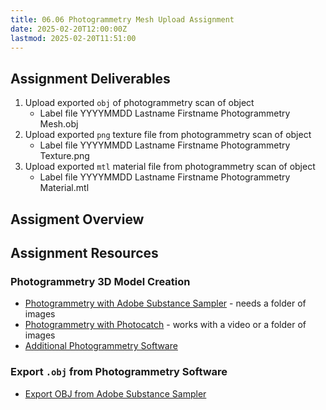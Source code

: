 ```yaml
---
title: 06.06 Photogrammetry Mesh Upload Assignment
date: 2025-02-20T12:00:00Z
lastmod: 2025-02-20T11:51:00
---
```


## Assignment Deliverables

1. Upload exported `obj` of photogrammetry scan of object
   - Label file YYYYMMDD Lastname Firstname Photogrammetry Mesh.obj
2. Upload exported `png` texture file from photogrammetry scan of object
   - Label file YYYYMMDD Lastname Firstname Photogrammetry Texture.png
3. Upload exported `mtl` material file from photogrammetry scan of object
   - Label file YYYYMMDD Lastname Firstname Photogrammetry Material.mtl

## Assigment Overview

## Assignment Resources

### Photogrammetry 3D Model Creation

- [Photogrammetry with Adobe Substance Sampler](../../../../3d-modeling/photogrammetry-with-adobe-substance-sampler.md) - needs a folder of images
- [Photogrammetry with Photocatch](../../../../3d-modeling/photogrammetry-with-photocatch.md) - works with a video or a folder of images
- [Additional Photogrammetry Software](../../../../3d-modeling/photogrammetry-software.md)

### Export `.obj` from Photogrammetry Software

- [Export OBJ from Adobe Substance Sampler](../../../../3d-modeling/export-obj-from-adobe-substance-sampler.md)
